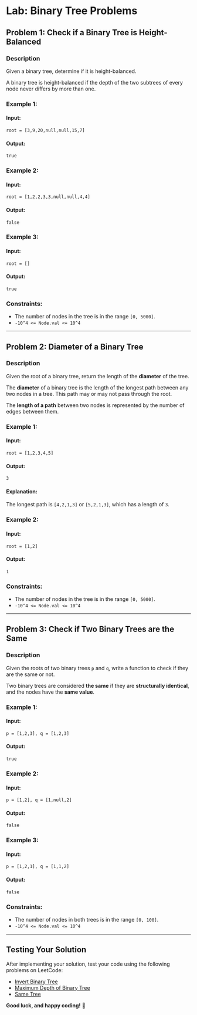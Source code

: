 # Lab: Binary Tree Problems

## Problem 1: Check if a Binary Tree is Height-Balanced

### **Description**
Given a binary tree, determine if it is height-balanced.

A binary tree is height-balanced if the depth of the two subtrees of every node never differs by more than one.

### **Example 1:**
#### **Input:**
```
root = [3,9,20,null,null,15,7]
```
#### **Output:**
```
true
```

### **Example 2:**
#### **Input:**
```
root = [1,2,2,3,3,null,null,4,4]
```
#### **Output:**
```
false
```

### **Example 3:**
#### **Input:**
```
root = []
```
#### **Output:**
```
true
```

### **Constraints:**
- The number of nodes in the tree is in the range `[0, 5000]`.
- `-10^4 <= Node.val <= 10^4`

---

## Problem 2: Diameter of a Binary Tree

### **Description**
Given the root of a binary tree, return the length of the **diameter** of the tree.

The **diameter** of a binary tree is the length of the longest path between any two nodes in a tree. This path may or may not pass through the root.

The **length of a path** between two nodes is represented by the number of edges between them.

### **Example 1:**
#### **Input:**
```
root = [1,2,3,4,5]
```
#### **Output:**
```
3
```
#### **Explanation:**
The longest path is `[4,2,1,3]` or `[5,2,1,3]`, which has a length of `3`.

### **Example 2:**
#### **Input:**
```
root = [1,2]
```
#### **Output:**
```
1
```

### **Constraints:**
- The number of nodes in the tree is in the range `[0, 5000]`.
- `-10^4 <= Node.val <= 10^4`

---

## Problem 3: Check if Two Binary Trees are the Same

### **Description**
Given the roots of two binary trees `p` and `q`, write a function to check if they are the same or not.

Two binary trees are considered **the same** if they are **structurally identical**, and the nodes have the **same value**.

### **Example 1:**
#### **Input:**
```
p = [1,2,3], q = [1,2,3]
```
#### **Output:**
```
true
```

### **Example 2:**
#### **Input:**
```
p = [1,2], q = [1,null,2]
```
#### **Output:**
```
false
```

### **Example 3:**
#### **Input:**
```
p = [1,2,1], q = [1,1,2]
```
#### **Output:**
```
false
```

### **Constraints:**
- The number of nodes in both trees is in the range `[0, 100]`.
- `-10^4 <= Node.val <= 10^4`

---

## **Testing Your Solution**
After implementing your solution, test your code using the following problems on LeetCode:
- [Invert Binary Tree](https://leetcode.com/problems/invert-binary-tree/description/)
- [Maximum Depth of Binary Tree](https://leetcode.com/problems/maximum-depth-of-binary-tree/description/)
- [Same Tree](https://leetcode.com/problems/same-tree/description/)

**Good luck, and happy coding!** 🚀

